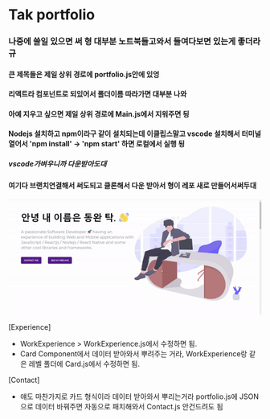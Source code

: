 # Tak portfolio
### 나중에 쓸일 있으면 써 형 대부분 노트북들고와서 들여다보면 있는게 좋더라규
#### 큰 제목들은 제일 상위 경로에 portfolio.js안에 있엉
#### 리액트라 컴포넌트로 되있어서 폴더이름 따라가면 대부분 나와
#### 아예 지우고 싶으면 제일 상위 경로에 Main.js에서 지워주면 됭
#### Nodejs 설치하고 npm이라구 같이 설치되는데 이클립스말고 vscode 설치해서 터미널 열어서 'npm install' -> 'npm start' 하면 로컬에서 실행 됭 
##### vscode가벼우니까 다운받아도대
#### 여기다 브랜치연결해서 써도되고 클론해서 다운 받아서 형이 레포 새로 만들어서써두대


![](ggggg.gif)

[Experience]
 - WorkExperience > WorkExperience.js에서 수정하면 됨.
 - Card Component에서 데이터 받아와서 뿌려주는 거라, WorkExperience랑 같은 레벨 폴더에 Card.js에서 수정하면 됨.

 [Contact]
  - 얘도 마찬가지로 카드 형식이라 데이터 받아와서 뿌리는거라 portfolio.js에 JSON으로 데이터 바꿔주면 자동으로 패치해와서 Contact.js 안건드려도 됨